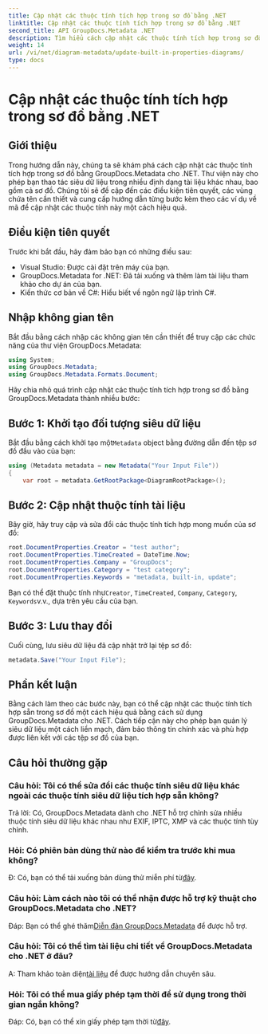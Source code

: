 ```yaml
---
title: Cập nhật các thuộc tính tích hợp trong sơ đồ bằng .NET
linktitle: Cập nhật các thuộc tính tích hợp trong sơ đồ bằng .NET
second_title: API GroupDocs.Metadata .NET
description: Tìm hiểu cách cập nhật các thuộc tính tích hợp trong sơ đồ bằng GroupDocs.Metadata cho .NET. Sửa đổi siêu dữ liệu một cách liền mạch bằng các ví dụ về mã.
weight: 14
url: /vi/net/diagram-metadata/update-built-in-properties-diagrams/
type: docs
---
```

# Cập nhật các thuộc tính tích hợp trong sơ đồ bằng .NET

## Giới thiệu
Trong hướng dẫn này, chúng ta sẽ khám phá cách cập nhật các thuộc tính tích hợp trong sơ đồ bằng GroupDocs.Metadata cho .NET. Thư viện này cho phép bạn thao tác siêu dữ liệu trong nhiều định dạng tài liệu khác nhau, bao gồm cả sơ đồ. Chúng tôi sẽ đề cập đến các điều kiện tiên quyết, các vùng chứa tên cần thiết và cung cấp hướng dẫn từng bước kèm theo các ví dụ về mã để cập nhật các thuộc tính này một cách hiệu quả.

## Điều kiện tiên quyết

Trước khi bắt đầu, hãy đảm bảo bạn có những điều sau:

- Visual Studio: Được cài đặt trên máy của bạn.
- GroupDocs.Metadata for .NET: Đã tải xuống và thêm làm tài liệu tham khảo cho dự án của bạn.
- Kiến thức cơ bản về C#: Hiểu biết về ngôn ngữ lập trình C#.

## Nhập không gian tên

Bắt đầu bằng cách nhập các không gian tên cần thiết để truy cập các chức năng của thư viện GroupDocs.Metadata:

```csharp
using System;
using GroupDocs.Metadata;
using GroupDocs.Metadata.Formats.Document;
```

Hãy chia nhỏ quá trình cập nhật các thuộc tính tích hợp trong sơ đồ bằng GroupDocs.Metadata thành nhiều bước:

## Bước 1: Khởi tạo đối tượng siêu dữ liệu

 Bắt đầu bằng cách khởi tạo một`Metadata` object bằng đường dẫn đến tệp sơ đồ đầu vào của bạn:

```csharp
using (Metadata metadata = new Metadata("Your Input File"))
{
    var root = metadata.GetRootPackage<DiagramRootPackage>();
```

## Bước 2: Cập nhật thuộc tính tài liệu

Bây giờ, hãy truy cập và sửa đổi các thuộc tính tích hợp mong muốn của sơ đồ:

```csharp
root.DocumentProperties.Creator = "test author";
root.DocumentProperties.TimeCreated = DateTime.Now;
root.DocumentProperties.Company = "GroupDocs";
root.DocumentProperties.Category = "test category";
root.DocumentProperties.Keywords = "metadata, built-in, update";
```

 Bạn có thể đặt thuộc tính như`Creator`, `TimeCreated`, `Company`, `Category`, `Keywords`v.v., dựa trên yêu cầu của bạn.

## Bước 3: Lưu thay đổi

Cuối cùng, lưu siêu dữ liệu đã cập nhật trở lại tệp sơ đồ:

```csharp
metadata.Save("Your Input File");
```

## Phần kết luận

Bằng cách làm theo các bước này, bạn có thể cập nhật các thuộc tính tích hợp sẵn trong sơ đồ một cách hiệu quả bằng cách sử dụng GroupDocs.Metadata cho .NET. Cách tiếp cận này cho phép bạn quản lý siêu dữ liệu một cách liền mạch, đảm bảo thông tin chính xác và phù hợp được liên kết với các tệp sơ đồ của bạn.


## Câu hỏi thường gặp

### Câu hỏi: Tôi có thể sửa đổi các thuộc tính siêu dữ liệu khác ngoài các thuộc tính siêu dữ liệu tích hợp sẵn không?
Trả lời: Có, GroupDocs.Metadata dành cho .NET hỗ trợ chỉnh sửa nhiều thuộc tính siêu dữ liệu khác nhau như EXIF, IPTC, XMP và các thuộc tính tùy chỉnh.

### Hỏi: Có phiên bản dùng thử nào để kiểm tra trước khi mua không?
 Đ: Có, bạn có thể tải xuống bản dùng thử miễn phí từ[đây](https://releases.groupdocs.com/).

### Câu hỏi: Làm cách nào tôi có thể nhận được hỗ trợ kỹ thuật cho GroupDocs.Metadata cho .NET?
 Đáp: Bạn có thể ghé thăm[Diễn đàn GroupDocs.Metadata](https://forum.groupdocs.com/c/metadata/14) để được hỗ trợ.

### Câu hỏi: Tôi có thể tìm tài liệu chi tiết về GroupDocs.Metadata cho .NET ở đâu?
 A: Tham khảo toàn diện[tài liệu](https://tutorials.groupdocs.com/metadata/net/) để được hướng dẫn chuyên sâu.

### Hỏi: Tôi có thể mua giấy phép tạm thời để sử dụng trong thời gian ngắn không?
 Đáp: Có, bạn có thể xin giấy phép tạm thời từ[đây](https://purchase.groupdocs.com/temporary-license/).